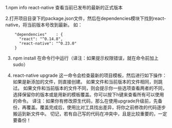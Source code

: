 1.npm info react-native
    查看当前已发布的最新的正式版本
    
2.打开项目目录下的package.json文件，然后在dependencies模块下找到react-native，将当前版本号改到最新。
如：
```
    "dependencies"    : {
      "react": "^0.14.8",
      "react-native": "^0.23.0"
    }
 ```   

3.  npm install
     在命令行中运行（译注：如果提示权限错误，就在命令前加上sudo）

4. react-native upgrade
     这一命令会检查最新的项目模板，然后进行如下操作：
      如果是新添加的文件，则直接创建。
      如果文件和当前版本的文件相同，则跳过。
      如果文件和当前版本的文件不同，则会提示你一些选项查看两者的不同，选择保留你的版本或是用新的模板覆盖。你可以按下h键来查看所有可以使用的命令。
      译注：如果你有修改原生代码，那么在使用upgrade升级前，先备份，再覆盖。覆盖完成后，使用比对工具找出差异，将你之前修改的代码逐步搬运到新文件中。
      切记，若有自己写的代码在冲突中，且是比较重要的，一定要备份！
